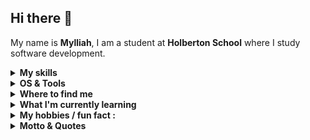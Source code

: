 ## Hi there 👋

My name is **Mylliah**, I am a student at **Holberton School** where I study software development. 

<details>
  <summary><b>My skills</b></summary>

- **Languages & Databases:**  
![C](https://img.shields.io/badge/C-00599C?logo=gnu&style=for-the-badge&logoColor=white)
![Python](https://img.shields.io/badge/Python-3776AB?logo=Python&style=for-the-badge&logoColor=white)
![Bash](https://img.shields.io/badge/Bash-4EAA25?logo=GNU-Bash&style=for-the-badge&logoColor=white)
![SQL](https://img.shields.io/badge/SQL-003B57?logo=MySQL&style=for-the-badge&logoColor=white)
![SQLite](https://img.shields.io/badge/SQLite-003B57?logo=SQLite&style=for-the-badge&logoColor=white)
![MySQL](https://img.shields.io/badge/MySQL-4479A1?logo=MySQL&style=for-the-badge&logoColor=white)
![MongoDB](https://img.shields.io/badge/MongoDB-47A248?logo=MongoDB&style=for-the-badge&logoColor=white)

- **Web:**  
![HTML](https://img.shields.io/badge/HTML-E34F26?logo=HTML5&style=for-the-badge&logoColor=white)
![CSS](https://img.shields.io/badge/CSS-1572B6?logo=CSS3&style=for-the-badge&logoColor=white)
![JavaScript](https://img.shields.io/badge/JavaScript-F7DF1E?logo=JavaScript&style=for-the-badge&logoColor=black)

</details>



<details>
  <summary><b>OS & Tools</b></summary>

- **Operating Systems:**  
![Windows](https://img.shields.io/badge/-Windows-0078D6?logo=Windows&style=for-the-badge&logoColor=white)
![Linux](https://img.shields.io/badge/-Linux-FCC624?logo=Linux&style=for-the-badge&logoColor=black)
![Mac_OS](https://img.shields.io/badge/-Mac_OS-999999?logo=Apple&style=for-the-badge&logoColor=white)

- **Versions Control Tools:**  
![Git](https://img.shields.io/badge/-Git-F05032?logo=Git&style=for-the-badge&logoColor=white)
![Github](https://img.shields.io/badge/-Github-181717?logo=Github&style=for-the-badge&logoColor=white)

- **Editors & IDEs:**  
![VSCode](https://img.shields.io/badge/VS_Code-0078D4?logo=Visual-Studio-Code&style=for-the-badge&logoColor=white)
![IntelliJ](https://img.shields.io/badge/IntelliJ_IDEA-000000?logo=IntelliJ-IDEA&style=for-the-badge&logoColor=white)

- **Frameworks & Libraries:**  
![Django](https://img.shields.io/badge/-Django-092E20?logo=Django&style=for-the-badge&logoColor=white)
![Flask](https://img.shields.io/badge/-Flask-000000?logo=Flask&style=for-the-badge&logoColor=white)
![Jinja](https://img.shields.io/badge/-Jinja-B41717?logo=Jinja&style=for-the-badge&logoColor=white)
![SQLAlchemy](https://img.shields.io/badge/-SQLAlchemy-D71F00?logo=Databricks&style=for-the-badge&logoColor=white)

</details>


<details>
  <summary><b>Where to find me</b></summary>

[![Github](https://img.shields.io/badge/-Github-181717?style=for-the-badge&logo=Github&logoColor=white)](https://github.com/Mylliah)
[![LinkedIn](https://img.shields.io/badge/-LinkedIn-0077B5?style=for-the-badge&logo=LinkedIn&logoColor=white)](https://www.linkedin.com/in/myriam-mezhoud-aa01a2358/)

</details>


<details>
  <summary><b>What I'm currently learning</b></summary>

- 🌱 Exploring **cybersecurity**
- 🔐 Deepening my knowledge in **C** and **Python**  
- 🗄️ Practicing with **databases** (SQL, MongoDB, SQLAlchemy)  
- 🌍 Improving my **web development skills** (Flask, Django, APIs)  

</details>


<details>
  <summary><b>My hobbies / fun fact :</b></summary>

- 🎮 Playing video games  
- 📖 Reading about **new technologies** and especially **cybersecurity**  
- 🎨 Drawing and sketching
- 🇯🇵 Learning about **Japanese language & culture**

</details>


<details>
  <summary><b>Motto & Quotes</b></summary>

- 🔐 *"An ounce of prevention is worth a pound of cure."* — Benjamin Franklin
- 👂 *"The quieter you become, the more you are able to hear."* 
- 🤝 *"Talent wins games, but teamwork wins championships."* — Michael Jordan

</details>

